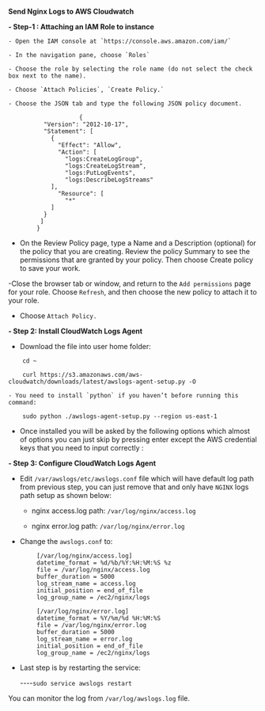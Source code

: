 **Send Nginx Logs to AWS Cloudwatch**

**- Step-1 : Attaching an IAM Role to instance**

	- Open the IAM console at `https://console.aws.amazon.com/iam/`

	- In the navigation pane, choose `Roles`

	- Choose the role by selecting the role name (do not select the check box next to the name).

	- Choose `Attach Policies`, `Create Policy.`

	- Choose the JSON tab and type the following JSON policy document.

```
					{
		  "Version": "2012-10-17",
		  "Statement": [
		    {
		      "Effect": "Allow",
		      "Action": [
		        "logs:CreateLogGroup",
		        "logs:CreateLogStream",
		        "logs:PutLogEvents",
		        "logs:DescribeLogStreams"
		    ],
		      "Resource": [
		        "*"
		    ]
		  }
		 ]
		}
```
- On the Review Policy page, type a Name and a Description (optional) for the policy that you are creating. Review the policy Summary to see the permissions that are granted by your policy. Then choose Create policy to save your work.


-Close the browser tab or window, and return to the `Add permissions` page for your role. Choose `Refresh`, and then choose the new policy to attach it to your role.

- Choose `Attach Policy.`


**- Step 2: Install CloudWatch Logs Agent**

  - Download the file into user home folder:
```
    cd ~ 

	curl https://s3.amazonaws.com/aws-cloudwatch/downloads/latest/awslogs-agent-setup.py -O
```
	- You need to install `python` if you haven’t before running this command:

```
	sudo python ./awslogs-agent-setup.py --region us-east-1
```

- Once installed you will be asked by the following options which almost of options you can just skip by pressing enter except the AWS credential keys that you need to input correctly :	


**- Step 3: Configure CloudWatch Logs Agent**

 - Edit `/var/awslogs/etc/awslogs.conf` file which will have default log path from previous step, you can just remove that and only have `NGINX` logs path setup as shown below:

 	- nginx access.log path: `/var/log/nginx/access.log`

 	- nginx error.log path:  `/var/log/nginx/error.log`

 - Change the `awslogs.conf` to:

``` 
		[/var/log/nginx/access.log]
		datetime_format = %d/%b/%Y:%H:%M:%S %z
		file = /var/log/nginx/access.log
		buffer_duration = 5000
		log_stream_name = access.log
		initial_position = end_of_file
		log_group_name = /ec2/nginx/logs

		[/var/log/nginx/error.log]
		datetime_format = %Y/%m/%d %H:%M:%S
		file = /var/log/nginx/error.log
		buffer_duration = 5000
		log_stream_name = error.log
		initial_position = end_of_file
		log_group_name = /ec2/nginx/logs
```

 - Last step is by restarting the service:

 	----`sudo service awslogs restart`

You can monitor the log from `/var/log/awslogs.log` file.

